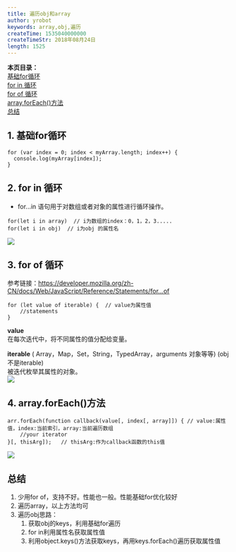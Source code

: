 ```yaml
---
title: 遍历obj和array
author: yrobot
keywords: array,obj,遍历
createTime: 1535040000000
createTimeStr: 2018年08月24日
length: 1525
---
```


__本页目录：__   
[基础for循环](#for)  
[for in 循环](#forin)  
[for of 循环](#forof)  
[array.forEach()方法](#foreach)  
[总结](#summary)  

<a id='for'></a>

## 1. 基础for循环
```
for (var index = 0; index < myArray.length; index++) {
  console.log(myArray[index]);
}
```

<a id='forin'></a>

## 2. for in 循环
- for...in 语句用于对数组或者对象的属性进行循环操作。
```
for(let i in array)  // i为数组的index：0，1，2，3.....
for(let i in obj)  // i为obj 的属性名
```
![](https://ws3.sinaimg.cn/large/006tNbRwgy1fukqtphbb9j31e60bwgmv.jpg)
<a id='forof'></a>

## 3. for of 循环
参考链接：https://developer.mozilla.org/zh-CN/docs/Web/JavaScript/Reference/Statements/for...of
```
for (let value of iterable) {  // value为属性值
    //statements
}
``` 
__value__  
在每次迭代中，将不同属性的值分配给变量。 

__iterable__ ( Array，Map，Set，String，TypedArray，arguments 对象等等) (obj不是iterable)  
被迭代枚举其属性的对象。  
![](https://ws4.sinaimg.cn/large/006tNbRwgy1fukqtq7vk6j31e60fqmzh.jpg)  

<a id='foreach'></a>

## 4. array.forEach()方法
```
arr.forEach(function callback(value[, index[, array]]) { // value:属性值，index:当前索引，array:当前遍历数组
    //your iterator
}[, thisArg]);   // thisArg:作为callback函数的this值
``` 
![](https://ws2.sinaimg.cn/large/006tNbRwgy1fukqto6spyj31ec0c0dh4.jpg)

<a id='summary'></a>

## 总结
1. 少用for of，支持不好。性能也一般。性能基础for优化较好
2. 遍历array，以上方法均可
3. 遍历obj思路：
    1. 获取obj的keys，利用基础for遍历
    2. for in利用属性名获取属性值
    3. 利用object.keys()方法获取keys，再用keys.forEach()遍历获取属性值

